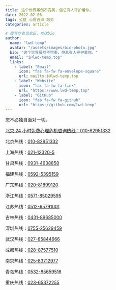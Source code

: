 ```yaml
---
title: 这个世界虽然不完美，但总有人守护着你。
date: 2022-02-06
tags: 公益 心理咨询 站务
categories: article

# 覆写作者信息区，修改bio
author:
  name: "lwd-temp"
  avatar: "/assets/images/bio-photo.jpg"
  bio: "这个世界虽然不完美，但总有人守护着你。"
  email: "i@lwd-temp.top"
  links:
    - label: "Email"
      icon: "fas fa-fw fa-envelope-square"
      url: mailto:i@lwd-temp.top
    - label: "Website"
      icon: "fas fa-fw fa-link"
      url: "https://www.lwd-temp.top"
    - label: "GitHub"
      icon: "fab fa-fw fa-github"
      url: "https://github.com/lwd-temp"
---
```


您不必独自面对一切。

[北京 24 小时免费心理危机咨询热线：010-82951332](tel:01082951332)

北京热线：[010-82951332](tel:01082951332)

上海热线：[021-12320-5](tel:021123205)

甘肃热线：[0931-4638858](tel:09314638858)

福建热线：[0592-5395159](tel:05925395159)

广东热线：[020-81899120](tel:02081899120)

浙江热线：[0571-85029595](tel:057185029595)

江苏热线：[0512-65791001](tel:051265791001)

吉林热线：[0431-89685000](tel:043189685000)

深圳热线：[0755-25629459](tel:075525629459)

武汉热线：[027-85844666](tel:02785844666)

成都热线：[028-87577510](tel:02887577510)

南京热线：[025-83712977](tel:02583712977)

青岛热线：[0532-85659516](tel:053285659516)

重庆热线：[023-65372255](tel:02365372255)

<script>
  /**覆写网站副标题，即最顶端的网站主标题下方文字，在_config.yml中subtitle设置**/
  document.getElementsByClassName("site-subtitle")[0].innerHTML="您不必独自面对一切。";
</script>

<!--
「虽然我活着也很痛苦，不知道意义何在，但是我知道尽力挽回别人的生命一定不会后悔。」
https://www.one-among.us/profile/GLaDOSister
-->
